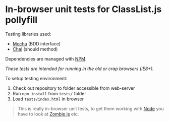 # In-browser unit tests for ClassList.js pollyfill

Testing libraries used:
- [Mocha](http://visionmedia.github.io/mocha/) (BDD interface)
- [Chai](http://chaijs.com/) (should method)

Dependencies are managed with [NPM](https://www.npmjs.org/).

*These tests are intended for running in the old or crap browsers (IE8+).*

To setup testing environment:

1. Check out repository to folder accessible from web-server
2. Run `npm install` from `tests/` folder
3. Load `tests/index.html` in browser

> This is really in-browser unit tests, to get them working with [Node](https://github.com/joyent/node) you have to look at [Zombie.js](https://github.com/assaf/zombie) etc.
